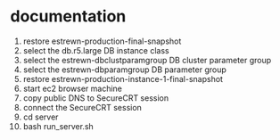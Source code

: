 # documentation

1) restore estrewn-production-final-snapshot
2) select the db.r5.large DB instance class
3) select the estrewn-dbclustparamgroup DB cluster parameter group
4) select the estrewn-dbparamgroup DB parameter group
5) restore estrewn-production-instance-1-final-snapshot
6) start ec2 browser machine
7) copy public DNS to SecureCRT session
8) connect the SecureCRT session
9) cd server
10) bash run_server.sh
